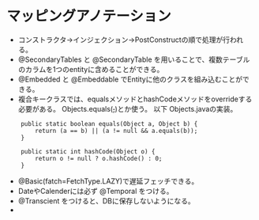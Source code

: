 # マッピングアノテーション
* コンストラクタ→インジェクション→PostConstructの順で処理が行われる。
* @SecondaryTables と @SecondaryTable を用いることで、複数テーブルのカラムを1つのentityに含めることができる。
* @Embedded と @Embeddable でEntityに他のクラスを組み込むことができる。
* 複合キークラスでは、equalsメソッドとhashCodeメソッドをoverrideする必要がある。
Objects.equals(~~,~~)とか使う。
以下 Objects.javaの実装。

```
    public static boolean equals(Object a, Object b) {
        return (a == b) || (a != null && a.equals(b));
    }
```

```
    public static int hashCode(Object o) {
        return o != null ? o.hashCode() : 0;
    }
```

* @Basic(fatch=FetchType.LAZY)で遅延フェッチできる。
* DateやCalenderには必ず @Temporal をつける。
* @Transcient をつけると、DBに保存しないようになる。
* 